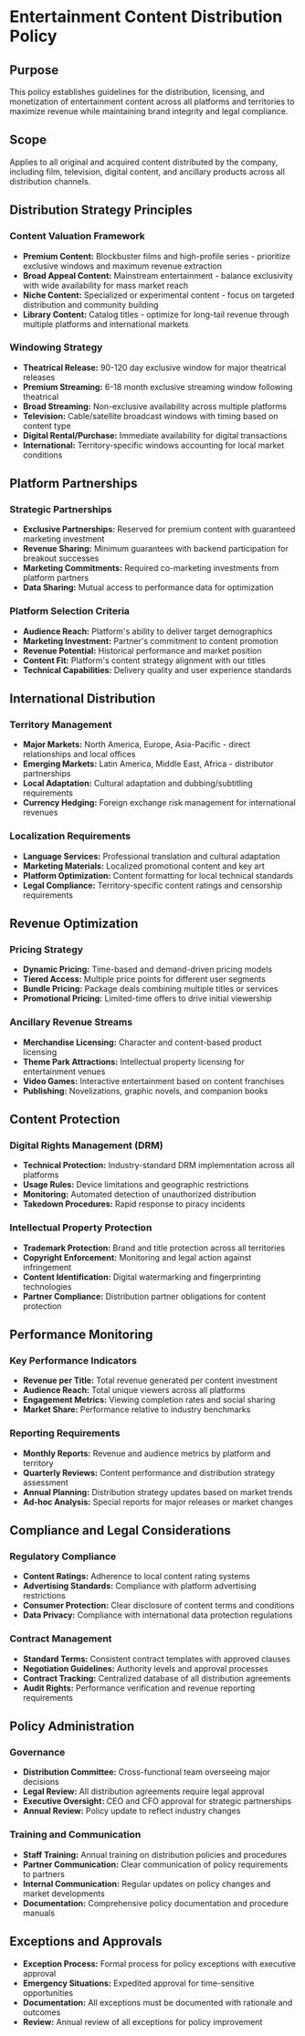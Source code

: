# Entertainment Content Distribution Policy

## Purpose
This policy establishes guidelines for the distribution, licensing, and monetization of entertainment content across all platforms and territories to maximize revenue while maintaining brand integrity and legal compliance.

## Scope
Applies to all original and acquired content distributed by the company, including film, television, digital content, and ancillary products across all distribution channels.

## Distribution Strategy Principles

### Content Valuation Framework
- **Premium Content:** Blockbuster films and high-profile series - prioritize exclusive windows and maximum revenue extraction
- **Broad Appeal Content:** Mainstream entertainment - balance exclusivity with wide availability for mass market reach
- **Niche Content:** Specialized or experimental content - focus on targeted distribution and community building
- **Library Content:** Catalog titles - optimize for long-tail revenue through multiple platforms and international markets

### Windowing Strategy
- **Theatrical Release:** 90-120 day exclusive window for major theatrical releases
- **Premium Streaming:** 6-18 month exclusive streaming window following theatrical
- **Broad Streaming:** Non-exclusive availability across multiple platforms
- **Television:** Cable/satellite broadcast windows with timing based on content type
- **Digital Rental/Purchase:** Immediate availability for digital transactions
- **International:** Territory-specific windows accounting for local market conditions

## Platform Partnerships

### Strategic Partnerships
- **Exclusive Partnerships:** Reserved for premium content with guaranteed marketing investment
- **Revenue Sharing:** Minimum guarantees with backend participation for breakout successes
- **Marketing Commitments:** Required co-marketing investments from platform partners
- **Data Sharing:** Mutual access to performance data for optimization

### Platform Selection Criteria
- **Audience Reach:** Platform's ability to deliver target demographics
- **Marketing Investment:** Partner's commitment to content promotion
- **Revenue Potential:** Historical performance and market position
- **Content Fit:** Platform's content strategy alignment with our titles
- **Technical Capabilities:** Delivery quality and user experience standards

## International Distribution

### Territory Management
- **Major Markets:** North America, Europe, Asia-Pacific - direct relationships and local offices
- **Emerging Markets:** Latin America, Middle East, Africa - distributor partnerships
- **Local Adaptation:** Cultural adaptation and dubbing/subtitling requirements
- **Currency Hedging:** Foreign exchange risk management for international revenues

### Localization Requirements
- **Language Services:** Professional translation and cultural adaptation
- **Marketing Materials:** Localized promotional content and key art
- **Platform Optimization:** Content formatting for local technical standards
- **Legal Compliance:** Territory-specific content ratings and censorship requirements

## Revenue Optimization

### Pricing Strategy
- **Dynamic Pricing:** Time-based and demand-driven pricing models
- **Tiered Access:** Multiple price points for different user segments
- **Bundle Pricing:** Package deals combining multiple titles or services
- **Promotional Pricing:** Limited-time offers to drive initial viewership

### Ancillary Revenue Streams
- **Merchandise Licensing:** Character and content-based product licensing
- **Theme Park Attractions:** Intellectual property licensing for entertainment venues
- **Video Games:** Interactive entertainment based on content franchises
- **Publishing:** Novelizations, graphic novels, and companion books

## Content Protection

### Digital Rights Management (DRM)
- **Technical Protection:** Industry-standard DRM implementation across all platforms
- **Usage Rules:** Device limitations and geographic restrictions
- **Monitoring:** Automated detection of unauthorized distribution
- **Takedown Procedures:** Rapid response to piracy incidents

### Intellectual Property Protection
- **Trademark Protection:** Brand and title protection across all territories
- **Copyright Enforcement:** Monitoring and legal action against infringement
- **Content Identification:** Digital watermarking and fingerprinting technologies
- **Partner Compliance:** Distribution partner obligations for content protection

## Performance Monitoring

### Key Performance Indicators
- **Revenue per Title:** Total revenue generated per content investment
- **Audience Reach:** Total unique viewers across all platforms
- **Engagement Metrics:** Viewing completion rates and social sharing
- **Market Share:** Performance relative to industry benchmarks

### Reporting Requirements
- **Monthly Reports:** Revenue and audience metrics by platform and territory
- **Quarterly Reviews:** Content performance and distribution strategy assessment
- **Annual Planning:** Distribution strategy updates based on market trends
- **Ad-hoc Analysis:** Special reports for major releases or market changes

## Compliance and Legal Considerations

### Regulatory Compliance
- **Content Ratings:** Adherence to local content rating systems
- **Advertising Standards:** Compliance with platform advertising restrictions
- **Consumer Protection:** Clear disclosure of content terms and conditions
- **Data Privacy:** Compliance with international data protection regulations

### Contract Management
- **Standard Terms:** Consistent contract templates with approved clauses
- **Negotiation Guidelines:** Authority levels and approval processes
- **Contract Tracking:** Centralized database of all distribution agreements
- **Audit Rights:** Performance verification and revenue reporting requirements

## Policy Administration

### Governance
- **Distribution Committee:** Cross-functional team overseeing major decisions
- **Legal Review:** All distribution agreements require legal approval
- **Executive Oversight:** CEO and CFO approval for strategic partnerships
- **Annual Review:** Policy update to reflect industry changes

### Training and Communication
- **Staff Training:** Annual training on distribution policies and procedures
- **Partner Communication:** Clear communication of policy requirements to partners
- **Internal Communication:** Regular updates on policy changes and market developments
- **Documentation:** Comprehensive policy documentation and procedure manuals

## Exceptions and Approvals
- **Exception Process:** Formal process for policy exceptions with executive approval
- **Emergency Situations:** Expedited approval for time-sensitive opportunities
- **Documentation:** All exceptions must be documented with rationale and outcomes
- **Review:** Annual review of all exceptions for policy improvement